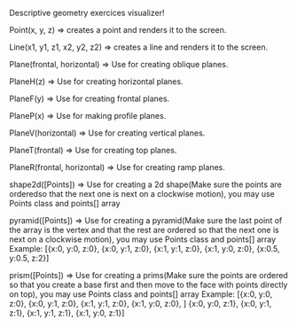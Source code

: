Descriptive geometry exercices visualizer!


Point(x, y, z) => creates a point and renders it to the screen.


Line(x1, y1, z1, x2, y2, z2) => creates a line and renders it to the screen.


Plane(frontal, horizontal) => Use for creating oblique planes.


PlaneH(z) => Use for creating horizontal planes.


PlaneF(y) => Use for creating frontal planes.


PlaneP(x) => Use for making profile planes.


PlaneV(horizontal) => Use for creating vertical planes.


PlaneT(frontal) => Use for creating top planes.


PlaneR(frontal, horizontal) => Use for creating ramp planes.


shape2d([Points]) => Use for creating a 2d shape(Make sure the points are orderedso that the next one is next on a clockwise motion),
you may use Points class and points[] array


pyramid([Points]) => Use for creating a pyramid(Make sure the last point of the array is the vertex and that the rest are ordered
so that the next one is next on a clockwise motion), you may use Points class and points[] array
        Example: [{x:0, y:0, z:0}, {x:0, y:1, z:0}, {x:1, y:1, z:0}, {x:1, y:0, z:0}, {x:0.5, y:0.5, z:2}]

prism([Points]) => Use for creating a prims(Make sure the points are ordered so that you create a base first and then move to the
face with points directly on top),  you may use Points class and points[] array
        Example: [{x:0, y:0, z:0}, {x:0, y:1, z:0}, {x:1, y:1, z:0}, {x:1, y:0, z:0}, ]
                  {x:0, y:0, z:1}, {x:0, y:1, z:1}, {x:1, y:1, z:1}, {x:1, y:0, z:1}]
